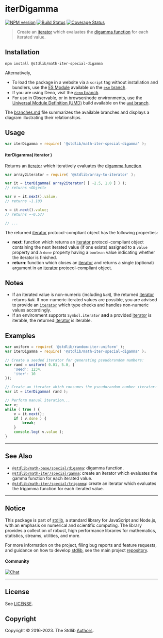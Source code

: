 <!--

@license Apache-2.0

Copyright (c) 2020 The Stdlib Authors.

Licensed under the Apache License, Version 2.0 (the "License");
you may not use this file except in compliance with the License.
You may obtain a copy of the License at

   http://www.apache.org/licenses/LICENSE-2.0

Unless required by applicable law or agreed to in writing, software
distributed under the License is distributed on an "AS IS" BASIS,
WITHOUT WARRANTIES OR CONDITIONS OF ANY KIND, either express or implied.
See the License for the specific language governing permissions and
limitations under the License.

-->

# iterDigamma

[![NPM version][npm-image]][npm-url] [![Build Status][test-image]][test-url] [![Coverage Status][coverage-image]][coverage-url] <!-- [![dependencies][dependencies-image]][dependencies-url] -->

> Create an [iterator][mdn-iterator-protocol] which evaluates the [digamma function][@stdlib/math/base/special/digamma] for each iterated value.

<!-- Section to include introductory text. Make sure to keep an empty line after the intro `section` element and another before the `/section` close. -->

<section class="intro">

</section>

<!-- /.intro -->

<!-- Package usage documentation. -->

<section class="installation">

## Installation

```bash
npm install @stdlib/math-iter-special-digamma
```

Alternatively,

-   To load the package in a website via a `script` tag without installation and bundlers, use the [ES Module][es-module] available on the [`esm` branch][esm-url].
-   If you are using Deno, visit the [`deno` branch][deno-url].
-   For use in Observable, or in browser/node environments, use the [Universal Module Definition (UMD)][umd] build available on the [`umd` branch][umd-url].

The [branches.md][branches-url] file summarizes the available branches and displays a diagram illustrating their relationships.

</section>

<section class="usage">

## Usage

```javascript
var iterDigamma = require( '@stdlib/math-iter-special-digamma' );
```

#### iterDigamma( iterator )

Returns an [iterator][mdn-iterator-protocol] which iteratively evaluates the [digamma function][@stdlib/math/base/special/digamma].

```javascript
var array2iterator = require( '@stdlib/array-to-iterator' );

var it = iterDigamma( array2iterator( [ -2.5, 1.0 ] ) );
// returns <Object>

var v = it.next().value;
// returns ~1.103

v = it.next().value;
// returns ~-0.577

// ...
```

The returned [iterator][mdn-iterator-protocol] protocol-compliant object has the following properties:

-   **next**: function which returns an [iterator][mdn-iterator-protocol] protocol-compliant object containing the next iterated value (if one exists) assigned to a `value` property and a `done` property having a `boolean` value indicating whether the iterator is finished.
-   **return**: function which closes an [iterator][mdn-iterator-protocol] and returns a single (optional) argument in an [iterator][mdn-iterator-protocol] protocol-compliant object.

</section>

<!-- /.usage -->

<!-- Package usage notes. Make sure to keep an empty line after the `section` element and another before the `/section` close. -->

<section class="notes">

## Notes

-   If an iterated value is non-numeric (including `NaN`), the returned [iterator][mdn-iterator-protocol] returns `NaN`. If non-numeric iterated values are possible, you are advised to provide an [`iterator`][mdn-iterator-protocol] which type checks and handles non-numeric values accordingly.
-   If an environment supports `Symbol.iterator` **and** a provided [iterator][mdn-iterator-protocol] is iterable, the returned [iterator][mdn-iterator-protocol] is iterable.

</section>

<!-- /.notes -->

<!-- Package usage examples. -->

<section class="examples">

## Examples

<!-- eslint no-undef: "error" -->

```javascript
var uniform = require( '@stdlib/random-iter-uniform' );
var iterDigamma = require( '@stdlib/math-iter-special-digamma' );

// Create a seeded iterator for generating pseudorandom numbers:
var rand = uniform( 0.01, 5.0, {
    'seed': 1234,
    'iter': 10
});

// Create an iterator which consumes the pseudorandom number iterator:
var it = iterDigamma( rand );

// Perform manual iteration...
var v;
while ( true ) {
    v = it.next();
    if ( v.done ) {
        break;
    }
    console.log( v.value );
}
```

</section>

<!-- /.examples -->

<!-- Section to include cited references. If references are included, add a horizontal rule *before* the section. Make sure to keep an empty line after the `section` element and another before the `/section` close. -->

<section class="references">

</section>

<!-- /.references -->

<!-- Section for related `stdlib` packages. Do not manually edit this section, as it is automatically populated. -->

<section class="related">

* * *

## See Also

-   <span class="package-name">[`@stdlib/math-base/special/digamma`][@stdlib/math/base/special/digamma]</span><span class="delimiter">: </span><span class="description">digamma function.</span>
-   <span class="package-name">[`@stdlib/math-iter/special/gamma`][@stdlib/math/iter/special/gamma]</span><span class="delimiter">: </span><span class="description">create an iterator which evaluates the gamma function for each iterated value.</span>
-   <span class="package-name">[`@stdlib/math-iter/special/trigamma`][@stdlib/math/iter/special/trigamma]</span><span class="delimiter">: </span><span class="description">create an iterator which evaluates the trigamma function for each iterated value.</span>

</section>

<!-- /.related -->

<!-- Section for all links. Make sure to keep an empty line after the `section` element and another before the `/section` close. -->


<section class="main-repo" >

* * *

## Notice

This package is part of [stdlib][stdlib], a standard library for JavaScript and Node.js, with an emphasis on numerical and scientific computing. The library provides a collection of robust, high performance libraries for mathematics, statistics, streams, utilities, and more.

For more information on the project, filing bug reports and feature requests, and guidance on how to develop [stdlib][stdlib], see the main project [repository][stdlib].

#### Community

[![Chat][chat-image]][chat-url]

---

## License

See [LICENSE][stdlib-license].


## Copyright

Copyright &copy; 2016-2023. The Stdlib [Authors][stdlib-authors].

</section>

<!-- /.stdlib -->

<!-- Section for all links. Make sure to keep an empty line after the `section` element and another before the `/section` close. -->

<section class="links">

[npm-image]: http://img.shields.io/npm/v/@stdlib/math-iter-special-digamma.svg
[npm-url]: https://npmjs.org/package/@stdlib/math-iter-special-digamma

[test-image]: https://github.com/stdlib-js/math-iter-special-digamma/actions/workflows/test.yml/badge.svg?branch=main
[test-url]: https://github.com/stdlib-js/math-iter-special-digamma/actions/workflows/test.yml?query=branch:main

[coverage-image]: https://img.shields.io/codecov/c/github/stdlib-js/math-iter-special-digamma/main.svg
[coverage-url]: https://codecov.io/github/stdlib-js/math-iter-special-digamma?branch=main

<!--

[dependencies-image]: https://img.shields.io/david/stdlib-js/math-iter-special-digamma.svg
[dependencies-url]: https://david-dm.org/stdlib-js/math-iter-special-digamma/main

-->

[chat-image]: https://img.shields.io/gitter/room/stdlib-js/stdlib.svg
[chat-url]: https://app.gitter.im/#/room/#stdlib-js_stdlib:gitter.im

[stdlib]: https://github.com/stdlib-js/stdlib

[stdlib-authors]: https://github.com/stdlib-js/stdlib/graphs/contributors

[umd]: https://github.com/umdjs/umd
[es-module]: https://developer.mozilla.org/en-US/docs/Web/JavaScript/Guide/Modules

[deno-url]: https://github.com/stdlib-js/math-iter-special-digamma/tree/deno
[umd-url]: https://github.com/stdlib-js/math-iter-special-digamma/tree/umd
[esm-url]: https://github.com/stdlib-js/math-iter-special-digamma/tree/esm
[branches-url]: https://github.com/stdlib-js/math-iter-special-digamma/blob/main/branches.md

[stdlib-license]: https://raw.githubusercontent.com/stdlib-js/math-iter-special-digamma/main/LICENSE

[mdn-iterator-protocol]: https://developer.mozilla.org/en-US/docs/Web/JavaScript/Reference/Iteration_protocols#The_iterator_protocol

<!-- <related-links> -->

[@stdlib/math/base/special/digamma]: https://github.com/stdlib-js/math-base-special-digamma

[@stdlib/math/iter/special/gamma]: https://github.com/stdlib-js/math-iter-special-gamma

[@stdlib/math/iter/special/trigamma]: https://github.com/stdlib-js/math-iter-special-trigamma

<!-- </related-links> -->

</section>

<!-- /.links -->
